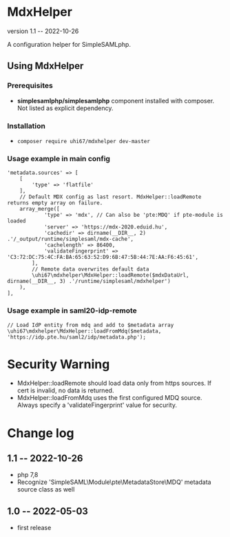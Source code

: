 MdxHelper
=========

version 1.1 -- 2022-10-26

A configuration helper for SimpleSAMLphp.

Using MdxHelper
---------------

### Prerequisites

- **simplesamlphp/simplesamlphp** component installed with composer. Not listed as explicit dependency.

### Installation

- `composer require uhi67/mdxhelper dev-master`

### Usage example in main config

	'metadata.sources' => [
		[
			'type' => 'flatfile'
		],
        // Default MDX config as last resort. MdxHelper::loadRemote returns empty array on failure. 
		array_merge([
                'type' => 'mdx', // Can also be 'pte:MDQ' if pte-module is loaded
                'server' => 'https://mdx-2020.eduid.hu',
                'cachedir' => dirname(__DIR__, 2) .'/_output/runtime/simplesaml/mdx-cache',
                'cachelength' => 86400,
                'validateFingerprint' => 'C3:72:DC:75:4C:FA:BA:65:63:52:D9:6B:47:5B:44:7E:AA:F6:45:61',
		    ],
            // Remote data overwrites default data
            \uhi67\mdxhelper\MdxHelper::loadRemote($mdxDataUrl, dirname(__DIR__, 3) .'/runtime/simplesaml/mdxhelper')
		),
	],


### Usage example in saml20-idp-remote

    // Load IdP entity from mdq and add to $metadata array
    \uhi67\mdxhelper\MdxHelper::loadFromMdq($metadata, 'https://idp.pte.hu/saml2/idp/metadata.php');

Security Warning
================

- MdxHelper::loadRemote should load data only from https sources. If cert is invalid, no data is returned.
- MdxHelper::loadFromMdq uses the first configured MDQ source. Always specify a 'validateFingerprint' value for security. 

Change log
==========

## 1.1 -- 2022-10-26

- php 7,8
- Recognize 'SimpleSAML\Module\pte\MetadataStore\MDQ' metadata source class as well

## 1.0 -- 2022-05-03

- first release
